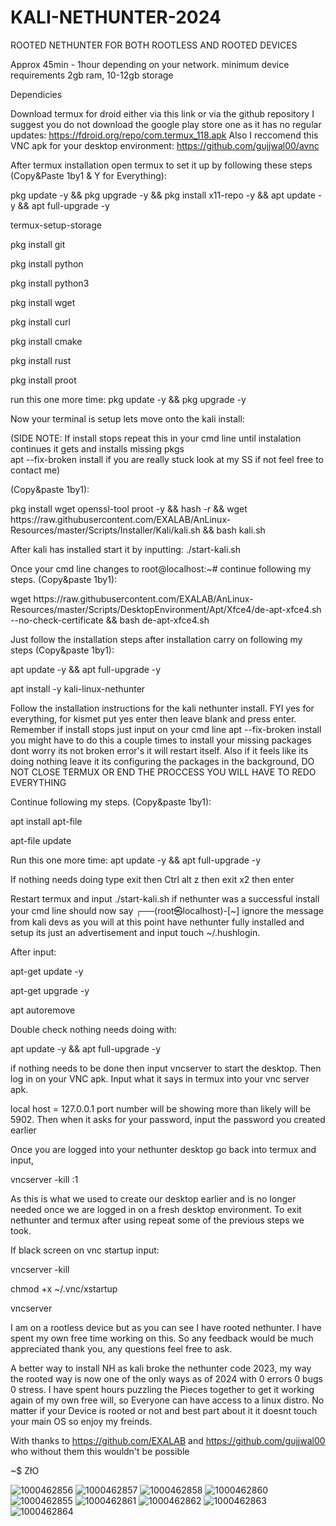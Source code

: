 # KALI-NETHUNTER-2024
ROOTED NETHUNTER FOR BOTH ROOTLESS AND ROOTED DEVICES

Approx 45min - 1hour depending on your network. minimum device requirements 2gb ram, 10-12gb storage

Dependicies

Download termux for droid either via this link or via the github repository I suggest you do not download the google play store one as it has no regular updates: https://fdroid.org/repo/com.termux_118.apk 
Also I reccomend this VNC apk for your desktop environment:
https://github.com/gujjwal00/avnc

After termux installation open termux to set it up by following these steps 
(Copy&Paste 1by1 & Y for Everything): 

pkg update -y && pkg upgrade -y && pkg install x11-repo -y && apt update -y && apt full-upgrade -y 

termux-setup-storage 

pkg install git

pkg install python 

pkg install python3

pkg install wget 

pkg install curl

pkg install cmake

pkg install rust

pkg install proot

run this one more time:
pkg update -y && pkg upgrade -y

Now your terminal is setup lets move onto the kali install:

(SIDE NOTE:
If install stops repeat this in your cmd line until instalation continues it gets and installs missing pkgs  
apt --fix-broken install 
if you are really stuck look at my SS if not feel free to contact me)

(Copy&paste 1by1):

pkg install wget openssl-tool proot -y && hash -r && wget https://<i></i>raw.githubusercontent.com/EXALAB/AnLinux-Resources/master/Scripts/Installer/Kali/kali.sh && bash kali.sh

After kali has installed start it by inputting: 
./start-kali.sh

Once your cmd line changes to root@localhost:~# continue following my steps.
(Copy&paste 1by1):

wget https://<i></i>raw.githubusercontent.com/EXALAB/AnLinux-Resources/master/Scripts/DesktopEnvironment/Apt/Xfce4/de-apt-xfce4.sh --no-check-certificate && bash de-apt-xfce4.sh

Just follow the installation steps after installation carry on following my steps
(Copy&paste 1by1):

apt update -y && apt full-upgrade -y 

apt install -y kali-linux-nethunter 

Follow the installation instructions for the kali nethunter install. FYI yes for everything, for kismet put yes enter then leave blank and press enter. Remember if install stops just input on your cmd line 
apt --fix-broken install you might have to do this a couple times to install your missing packages dont worry its not broken error's it will restart itself. Also if it feels like its doing nothing leave it its configuring the packages in the background, DO NOT CLOSE TERMUX OR END THE PROCCESS YOU WILL HAVE TO REDO EVERYTHING 

Continue following my steps.
(Copy&paste 1by1):

apt install apt-file

apt-file update

Run this one more time:
apt update -y && apt full-upgrade -y 

If nothing needs doing type exit then Ctrl alt z then exit x2 then enter

Restart termux and input ./start-kali.sh if nethunter was a successful install your cmd line should now say ┌──(root㉿localhost)-[~] ignore the message from kali devs as you will at this point have nethunter fully installed and setup its just an advertisement and input touch ~/.hushlogin. 

After input: 

apt-get update -y

apt-get upgrade -y

apt autoremove

Double check nothing needs doing with:

apt update -y && apt full-upgrade -y 

if nothing needs to be done then input vncserver to start the desktop. Then log in on your VNC apk. Input what it says in termux into your vnc server apk.

local host = 127.0.0.1 port number will be showing more than likely will be 5902.
Then when it asks for your password, input the password you created earlier

Once you are logged into your nethunter desktop go back into termux and input, 

vncserver -kill :1 

As this is what we used to create our desktop earlier and is no longer needed once we are logged in on a fresh desktop environment. To exit nethunter and termux after using repeat some of the previous steps we took.

If black screen on vnc startup input:

vncserver -kill

chmod +x ~/.vnc/xstartup 

vncserver 

I am on a rootless device but as you can see I have rooted nethunter. I have spent my own free time working on this. So any feedback would be much appreciated thank you, any questions feel free to ask.

A better way to install NH as kali broke the nethunter code 2023, my way the rooted way is now one of the only ways as of 2024 with 0 errors 0 bugs 0 stress. I have spent hours puzzling the Pieces together to get it working again of my own free will, so Everyone can have access to a linux distro. No matter if your Device is rooted or not and best part about it it doesnt touch your main OS so enjoy my freinds.

With thanks to https://github.com/EXALAB and https://github.com/gujjwal00 who without them this wouldn't be possible

~$ ZłO

![1000462856](https://github.com/user-attachments/assets/f74e8b29-a1af-45ec-8e9f-13fbfb04f92e)
![1000462857](https://github.com/user-attachments/assets/ff96bb37-c2e7-4af3-b7a6-0582b77e5606)
![1000462858](https://github.com/user-attachments/assets/88c50b30-eb34-4308-a5a7-498da84b6049)
![1000462860](https://github.com/user-attachments/assets/32ecc025-9c95-4d9b-9815-25c4264b4477)
![1000462855](https://github.com/user-attachments/assets/82163e61-a811-4ec2-9799-b036e1b5c9b1)
![1000462861](https://github.com/user-attachments/assets/9a98edde-c1e6-49bf-ac85-6951a33733c8)
![1000462862](https://github.com/user-attachments/assets/a770727a-3888-4dfb-b5d3-a89f2a93e079)
![1000462863](https://github.com/user-attachments/assets/99960030-d1a4-4a2e-a79c-ef21bce06956)
![1000462864](https://github.com/user-attachments/assets/e556e0a8-8983-483c-8843-7d7d830195ec)


